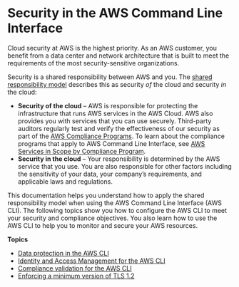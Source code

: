 # Security in the AWS Command Line Interface<a name="security"></a>

Cloud security at AWS is the highest priority\. As an AWS customer, you benefit from a data center and network architecture that is built to meet the requirements of the most security\-sensitive organizations\.

Security is a shared responsibility between AWS and you\. The [shared responsibility model](http://aws.amazon.com/compliance/shared-responsibility-model/) describes this as security *of* the cloud and security *in* the cloud:
+ **Security of the cloud** – AWS is responsible for protecting the infrastructure that runs AWS services in the AWS Cloud\. AWS also provides you with services that you can use securely\. Third\-party auditors regularly test and verify the effectiveness of our security as part of the [AWS Compliance Programs](http://aws.amazon.com/compliance/programs/)\. To learn about the compliance programs that apply to AWS Command Line Interface, see [AWS Services in Scope by Compliance Program](http://aws.amazon.com/compliance/services-in-scope/)\.
+ **Security in the cloud** – Your responsibility is determined by the AWS service that you use\. You are also responsible for other factors including the sensitivity of your data, your company’s requirements, and applicable laws and regulations\. 

This documentation helps you understand how to apply the shared responsibility model when using the AWS Command Line Interface \(AWS CLI\)\. The following topics show you how to configure the AWS CLI to meet your security and compliance objectives\. You also learn how to use the AWS CLI to help you to monitor and secure your AWS resources\. 

**Topics**
+ [Data protection in the AWS CLI](data-protection.md)
+ [Identity and Access Management for the AWS CLI](cli-security-iam.md)
+ [Compliance validation for the AWS CLI](cli-security-compliance-validation.md)
+ [Enforcing a minimum version of TLS 1\.2](cli-security-enforcing-tls.md)